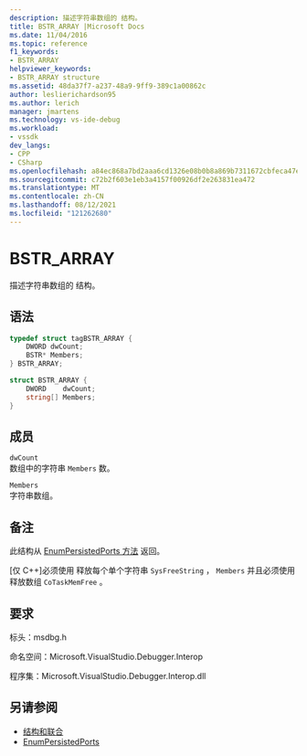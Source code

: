 ```yaml
---
description: 描述字符串数组的 结构。
title: BSTR_ARRAY |Microsoft Docs
ms.date: 11/04/2016
ms.topic: reference
f1_keywords:
- BSTR_ARRAY
helpviewer_keywords:
- BSTR_ARRAY structure
ms.assetid: 48da37f7-a237-48a9-9ff9-389c1a00862c
author: leslierichardson95
ms.author: lerich
manager: jmartens
ms.technology: vs-ide-debug
ms.workload:
- vssdk
dev_langs:
- CPP
- CSharp
ms.openlocfilehash: a84ec868a7bd2aaa6cd1326e08b0b8a869b7311672cbfeca47e584c723a95a68
ms.sourcegitcommit: c72b2f603e1eb3a4157f00926df2e263831ea472
ms.translationtype: MT
ms.contentlocale: zh-CN
ms.lasthandoff: 08/12/2021
ms.locfileid: "121262680"
---
```

# <a name="bstr_array"></a>BSTR_ARRAY
描述字符串数组的 结构。

## <a name="syntax"></a>语法

```cpp
typedef struct tagBSTR_ARRAY {
    DWORD dwCount;
    BSTR* Members;
} BSTR_ARRAY;
```

```csharp
struct BSTR_ARRAY {
    DWORD    dwCount;
    string[] Members;
}
```

## <a name="members"></a>成员
`dwCount`\
数组中的字符串 `Members` 数。

`Members`\
字符串数组。

## <a name="remarks"></a>备注
此结构从 [EnumPersistedPorts 方法](../../../extensibility/debugger/reference/idebugportsupplier3-enumpersistedports.md) 返回。

 [仅 C++]必须使用 释放每个单个字符串 `SysFreeString` ， `Members` 并且必须使用 释放数组 `CoTaskMemFree` 。

## <a name="requirements"></a>要求
标头：msdbg.h

命名空间：Microsoft.VisualStudio.Debugger.Interop

程序集：Microsoft.VisualStudio.Debugger.Interop.dll

## <a name="see-also"></a>另请参阅
- [结构和联合](../../../extensibility/debugger/reference/structures-and-unions.md)
- [EnumPersistedPorts](../../../extensibility/debugger/reference/idebugportsupplier3-enumpersistedports.md)
